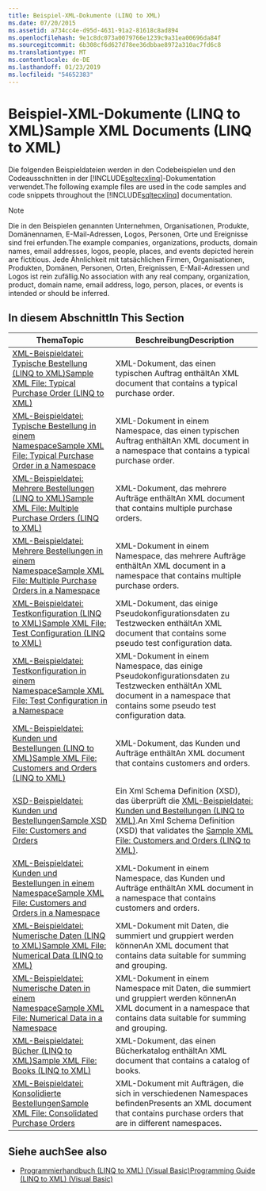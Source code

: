```yaml
---
title: Beispiel-XML-Dokumente (LINQ to XML)
ms.date: 07/20/2015
ms.assetid: a734cc4e-d95d-4631-91a2-81618c8ad894
ms.openlocfilehash: 9e1c8dc073a0079766e1239c9a31ea00696da84f
ms.sourcegitcommit: 6b308cf6d627d78ee36dbbae8972a310ac7fd6c8
ms.translationtype: MT
ms.contentlocale: de-DE
ms.lasthandoff: 01/23/2019
ms.locfileid: "54652383"
---
```

# <a name="sample-xml-documents-linq-to-xml"></a><span data-ttu-id="cfb59-102">Beispiel-XML-Dokumente (LINQ to XML)</span><span class="sxs-lookup"><span data-stu-id="cfb59-102">Sample XML Documents (LINQ to XML)</span></span>
<span data-ttu-id="cfb59-103">Die folgenden Beispieldateien werden in den Codebeispielen und den Codeausschnitten in der [!INCLUDE[sqltecxlinq](~/includes/sqltecxlinq-md.md)]-Dokumentation verwendet.</span><span class="sxs-lookup"><span data-stu-id="cfb59-103">The following example files are used in the code samples and code snippets throughout the [!INCLUDE[sqltecxlinq](~/includes/sqltecxlinq-md.md)] documentation.</span></span>  
  
> [!NOTE]
>  <span data-ttu-id="cfb59-104">Die in den Beispielen genannten Unternehmen, Organisationen, Produkte, Domänennamen, E-Mail-Adressen, Logos, Personen, Orte und Ereignisse sind frei erfunden.</span><span class="sxs-lookup"><span data-stu-id="cfb59-104">The example companies, organizations, products, domain names, email addresses, logos, people, places, and events depicted herein are fictitious.</span></span> <span data-ttu-id="cfb59-105">Jede Ähnlichkeit mit tatsächlichen Firmen, Organisationen, Produkten, Domänen, Personen, Orten, Ereignissen, E-Mail-Adressen und Logos ist rein zufällig.</span><span class="sxs-lookup"><span data-stu-id="cfb59-105">No association with any real company, organization, product, domain name, email address, logo, person, places, or events is intended or should be inferred.</span></span>  
  
## <a name="in-this-section"></a><span data-ttu-id="cfb59-106">In diesem Abschnitt</span><span class="sxs-lookup"><span data-stu-id="cfb59-106">In This Section</span></span>  
  
|<span data-ttu-id="cfb59-107">Thema</span><span class="sxs-lookup"><span data-stu-id="cfb59-107">Topic</span></span>|<span data-ttu-id="cfb59-108">Beschreibung</span><span class="sxs-lookup"><span data-stu-id="cfb59-108">Description</span></span>|  
|-----------|-----------------|  
|[<span data-ttu-id="cfb59-109">XML-Beispieldatei: Typische Bestellung (LINQ to XML)</span><span class="sxs-lookup"><span data-stu-id="cfb59-109">Sample XML File: Typical Purchase Order (LINQ to XML)</span></span>](../../../../visual-basic/programming-guide/concepts/linq/sample-xml-file-typical-purchase-order-linq-to-xml.md)|<span data-ttu-id="cfb59-110">XML-Dokument, das einen typischen Auftrag enthält</span><span class="sxs-lookup"><span data-stu-id="cfb59-110">An XML document that contains a typical purchase order.</span></span>|  
|[<span data-ttu-id="cfb59-111">XML-Beispieldatei: Typische Bestellung in einem Namespace</span><span class="sxs-lookup"><span data-stu-id="cfb59-111">Sample XML File: Typical Purchase Order in a Namespace</span></span>](../../../../visual-basic/programming-guide/concepts/linq/sample-xml-file-typical-purchase-order-in-a-namespace.md)|<span data-ttu-id="cfb59-112">XML-Dokument in einem Namespace, das einen typischen Auftrag enthält</span><span class="sxs-lookup"><span data-stu-id="cfb59-112">An XML document in a namespace that contains a typical purchase order.</span></span>|  
|[<span data-ttu-id="cfb59-113">XML-Beispieldatei: Mehrere Bestellungen (LINQ to XML)</span><span class="sxs-lookup"><span data-stu-id="cfb59-113">Sample XML File: Multiple Purchase Orders (LINQ to XML)</span></span>](../../../../visual-basic/programming-guide/concepts/linq/sample-xml-file-multiple-purchase-orders-linq-to-xml.md)|<span data-ttu-id="cfb59-114">XML-Dokument, das mehrere Aufträge enthält</span><span class="sxs-lookup"><span data-stu-id="cfb59-114">An XML document that contains multiple purchase orders.</span></span>|  
|[<span data-ttu-id="cfb59-115">XML-Beispieldatei: Mehrere Bestellungen in einem Namespace</span><span class="sxs-lookup"><span data-stu-id="cfb59-115">Sample XML File: Multiple Purchase Orders in a Namespace</span></span>](../../../../visual-basic/programming-guide/concepts/linq/sample-xml-file-multiple-purchase-orders-in-a-namespace.md)|<span data-ttu-id="cfb59-116">XML-Dokument in einem Namespace, das mehrere Aufträge enthält</span><span class="sxs-lookup"><span data-stu-id="cfb59-116">An XML document in a namespace that contains multiple purchase orders.</span></span>|  
|[<span data-ttu-id="cfb59-117">XML-Beispieldatei: Testkonfiguration (LINQ to XML)</span><span class="sxs-lookup"><span data-stu-id="cfb59-117">Sample XML File: Test Configuration (LINQ to XML)</span></span>](../../../../visual-basic/programming-guide/concepts/linq/sample-xml-file-test-configuration-linq-to-xml.md)|<span data-ttu-id="cfb59-118">XML-Dokument, das einige Pseudokonfigurationsdaten zu Testzwecken enthält</span><span class="sxs-lookup"><span data-stu-id="cfb59-118">An XML document that contains some pseudo test configuration data.</span></span>|  
|[<span data-ttu-id="cfb59-119">XML-Beispieldatei: Testkonfiguration in einem Namespace</span><span class="sxs-lookup"><span data-stu-id="cfb59-119">Sample XML File: Test Configuration in a Namespace</span></span>](../../../../visual-basic/programming-guide/concepts/linq/sample-xml-file-test-configuration-in-a-namespace.md)|<span data-ttu-id="cfb59-120">XML-Dokument in einem Namespace, das einige Pseudokonfigurationsdaten zu Testzwecken enthält</span><span class="sxs-lookup"><span data-stu-id="cfb59-120">An XML document in a namespace that contains some pseudo test configuration data.</span></span>|  
|[<span data-ttu-id="cfb59-121">XML-Beispieldatei: Kunden und Bestellungen (LINQ to XML)</span><span class="sxs-lookup"><span data-stu-id="cfb59-121">Sample XML File: Customers and Orders (LINQ to XML)</span></span>](../../../../visual-basic/programming-guide/concepts/linq/sample-xml-file-customers-and-orders-linq-to-xml.md)|<span data-ttu-id="cfb59-122">XML-Dokument, das Kunden und Aufträge enthält</span><span class="sxs-lookup"><span data-stu-id="cfb59-122">An XML document that contains customers and orders.</span></span>|  
|[<span data-ttu-id="cfb59-123">XSD-Beispieldatei: Kunden und Bestellungen</span><span class="sxs-lookup"><span data-stu-id="cfb59-123">Sample XSD File: Customers and Orders</span></span>](../../../../visual-basic/programming-guide/concepts/linq/sample-xsd-file-customers-and-orders.md)|<span data-ttu-id="cfb59-124">Ein Xml Schema Definition (XSD), das überprüft die [XML-Beispieldatei: Kunden und Bestellungen (LINQ to XML)](../../../../visual-basic/programming-guide/concepts/linq/sample-xml-file-customers-and-orders-linq-to-xml.md).</span><span class="sxs-lookup"><span data-stu-id="cfb59-124">An Xml Schema Definition (XSD) that validates the [Sample XML File: Customers and Orders (LINQ to XML)](../../../../visual-basic/programming-guide/concepts/linq/sample-xml-file-customers-and-orders-linq-to-xml.md).</span></span>|  
|[<span data-ttu-id="cfb59-125">XML-Beispieldatei: Kunden und Bestellungen in einem Namespace</span><span class="sxs-lookup"><span data-stu-id="cfb59-125">Sample XML File: Customers and Orders in a Namespace</span></span>](../../../../visual-basic/programming-guide/concepts/linq/sample-xml-file-customers-and-orders-in-a-namespace.md)|<span data-ttu-id="cfb59-126">XML-Dokument in einem Namespace, das Kunden und Aufträge enthält</span><span class="sxs-lookup"><span data-stu-id="cfb59-126">An XML document in a namespace that contains customers and orders.</span></span>|  
|[<span data-ttu-id="cfb59-127">XML-Beispieldatei: Numerische Daten (LINQ to XML)</span><span class="sxs-lookup"><span data-stu-id="cfb59-127">Sample XML File: Numerical Data (LINQ to XML)</span></span>](../../../../visual-basic/programming-guide/concepts/linq/sample-xml-file-numerical-data-linq-to-xml.md)|<span data-ttu-id="cfb59-128">XML-Dokument mit Daten, die summiert und gruppiert werden können</span><span class="sxs-lookup"><span data-stu-id="cfb59-128">An XML document that contains data suitable for summing and grouping.</span></span>|  
|[<span data-ttu-id="cfb59-129">XML-Beispieldatei: Numerische Daten in einem Namespace</span><span class="sxs-lookup"><span data-stu-id="cfb59-129">Sample XML File: Numerical Data in a Namespace</span></span>](../../../../visual-basic/programming-guide/concepts/linq/sample-xml-file-numerical-data-in-a-namespace.md)|<span data-ttu-id="cfb59-130">XML-Dokument in einem Namespace mit Daten, die summiert und gruppiert werden können</span><span class="sxs-lookup"><span data-stu-id="cfb59-130">An XML document in a namespace that contains data suitable for summing and grouping.</span></span>|  
|[<span data-ttu-id="cfb59-131">XML-Beispieldatei: Bücher (LINQ to XML)</span><span class="sxs-lookup"><span data-stu-id="cfb59-131">Sample XML File: Books (LINQ to XML)</span></span>](../../../../visual-basic/programming-guide/concepts/linq/sample-xml-file-books-linq-to-xml.md)|<span data-ttu-id="cfb59-132">XML-Dokument, das einen Bücherkatalog enthält</span><span class="sxs-lookup"><span data-stu-id="cfb59-132">An XML document that contains a catalog of books.</span></span>|  
|[<span data-ttu-id="cfb59-133">XML-Beispieldatei: Konsolidierte Bestellungen</span><span class="sxs-lookup"><span data-stu-id="cfb59-133">Sample XML File: Consolidated Purchase Orders</span></span>](../../../../visual-basic/programming-guide/concepts/linq/sample-xml-file-consolidated-purchase-orders.md)|<span data-ttu-id="cfb59-134">XML-Dokument mit Aufträgen, die sich in verschiedenen Namespaces befinden</span><span class="sxs-lookup"><span data-stu-id="cfb59-134">Presents an XML document that contains purchase orders that are in different namespaces.</span></span>|  
  
## <a name="see-also"></a><span data-ttu-id="cfb59-135">Siehe auch</span><span class="sxs-lookup"><span data-stu-id="cfb59-135">See also</span></span>
- [<span data-ttu-id="cfb59-136">Programmierhandbuch (LINQ to XML) (Visual Basic)</span><span class="sxs-lookup"><span data-stu-id="cfb59-136">Programming Guide (LINQ to XML) (Visual Basic)</span></span>](../../../../visual-basic/programming-guide/concepts/linq/programming-guide-linq-to-xml.md)
